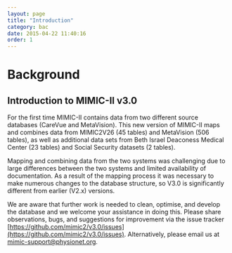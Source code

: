 ```yaml
---
layout: page
title: "Introduction"
category: bac
date: 2015-04-22 11:40:16
order: 1
---
```


# Background

## Introduction to MIMIC-II v3.0

For the first time MIMIC-II contains data from two different source databases (CareVue and MetaVision). This new version of MIMIC-II maps and combines data from MIMIC2V26 (45 tables) and MetaVision (506 tables), as well as additional data sets from Beth Israel Deaconess Medical Center (23 tables) and Social Security datasets (2 tables).

Mapping and combining data from the two systems was challenging due to large differences between the two systems and limited availability of documentation. As a result of the mapping process it was necessary to make numerous changes to the database structure, so V3.0 is significantly different from earlier (V2.x) versions. 

We are aware that further work is needed to clean, optimise, and develop the database and we welcome your assistance in doing this. Please share observations, bugs, and suggestions for improvement via the issue tracker [https://github.com/mimic2/v3.0/issues](https://github.com/mimic2/v3.0/issues). Alternatively, please email us at [mimic-support@physionet.org](mimic-support@physionet.org).


